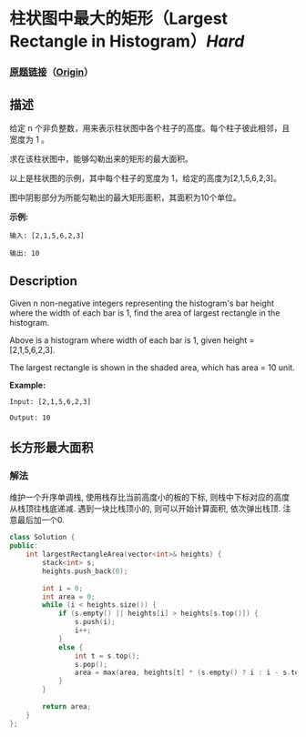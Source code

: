 # 柱状图中最大的矩形（Largest Rectangle in Histogram）*Hard*
### [原题链接](https://leetcode-cn.com/problems/largest-rectangle-in-histogram)（[Origin](https://leetcode.com/problems/largest-rectangle-in-histogram)）
## 描述
给定 n 个非负整数，用来表示柱状图中各个柱子的高度。每个柱子彼此相邻，且宽度为 1 。

求在该柱状图中，能够勾勒出来的矩形的最大面积。



以上是柱状图的示例，其中每个柱子的宽度为 1，给定的高度为[2,1,5,6,2,3]。



图中阴影部分为所能勾勒出的最大矩形面积，其面积为10个单位。



**示例:**
```
输入: [2,1,5,6,2,3]

输出: 10
```

## Description
Given n non-negative integers representing the histogram&#39;s bar height where the width of each bar is 1, find the area of largest rectangle in the histogram.


Above is a histogram where width of each bar is 1, given height = [2,1,5,6,2,3].




The largest rectangle is shown in the shaded area, which has area = 10 unit.



**Example:**
```
Input: [2,1,5,6,2,3]

Output: 10
```


## 长方形最大面积
### 解法
维护一个升序单调栈, 使用栈存比当前高度小的板的下标, 则栈中下标对应的高度从栈顶往栈底递减. 遇到一块比栈顶小的, 则可以开始计算面积, 依次弹出栈顶. 注意最后加一个0.
```c++
class Solution {
public:
    int largestRectangleArea(vector<int>& heights) {
        stack<int> s;
        heights.push_back(0);
        
        int i = 0;
        int area = 0;
        while (i < heights.size()) {
            if (s.empty() || heights[i] > heights[s.top()]) {
                s.push(i);
                i++;
            }
            else {
                int t = s.top();
                s.pop();
                area = max(area, heights[t] * (s.empty() ? i : i - s.top() - 1));
            }
        }
        
        return area;
    }
};
```
